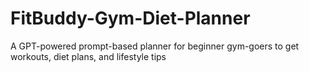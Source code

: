 # FitBuddy-Gym-Diet-Planner
A GPT-powered prompt-based planner for beginner gym-goers to get workouts, diet plans, and lifestyle tips
